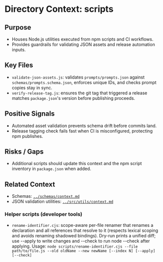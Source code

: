 # Directory Context: scripts

## Purpose

- Houses Node.js utilities executed from npm scripts and CI workflows.
- Provides guardrails for validating JSON assets and release automation inputs.

## Key Files

- `validate-json-assets.js`: validates `prompts/prompts.json` against `schemas/prompts.schema.json`, enforces unique IDs, and checks prompt copies stay in sync.
- `verify-release-tag.js`: ensures the git tag that triggered a release matches `package.json`'s version before publishing proceeds.

## Positive Signals

- Automated asset validation prevents schema drift before commits land.
- Release tagging check fails fast when CI is misconfigured, protecting npm publishes.

## Risks / Gaps

- Additional scripts should update this context and the npm script inventory in `package.json` when added.

## Related Context

- Schemas: [`../schemas/context.md`](../schemas/context.md)
- JSON validation utilities: [`../src/utils/context.md`](../src/utils/context.md)

### Helper scripts (developer tools)

- `rename-identifier.cjs`: scope-aware per-file renamer that renames a declaration and all references that resolve to it (respects lexical scoping and avoids renaming shadowed bindings). Dry-run prints a unified diff; use --apply to write changes and --check to run node --check after applying. Usage: `node scripts/rename-identifier.cjs --file path/to/file.js --old oldName --new newName [--index N] [--apply] [--check]`
